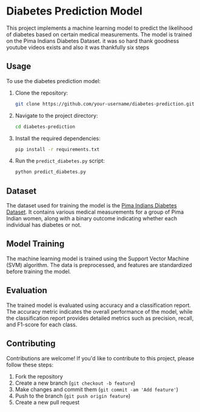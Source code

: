 # Diabetes Prediction Model

This project implements a machine learning model to predict the likelihood of diabetes based on certain medical measurements. The model is trained on the Pima Indians Diabetes Dataset.
it was so hard thank goodness youtube videos exists and also it was thankfully six steps

## Usage

To use the diabetes prediction model:

1. Clone the repository:
   ```bash
   git clone https://github.com/your-username/diabetes-prediction.git
   ```
2. Navigate to the project directory:
   ```bash
   cd diabetes-prediction
   ```
3. Install the required dependencies:
   ```bash
   pip install -r requirements.txt
   ```
4. Run the `predict_diabetes.py` script:
   ```bash
   python predict_diabetes.py
   ```

## Dataset

The dataset used for training the model is the [Pima Indians Diabetes Dataset](https://archive.ics.uci.edu/ml/datasets/pima+indians+diabetes). It contains various medical measurements for a group of Pima Indian women, along with a binary outcome indicating whether each individual has diabetes or not.

## Model Training

The machine learning model is trained using the Support Vector Machine (SVM) algorithm. The data is preprocessed, and features are standardized before training the model.

## Evaluation

The trained model is evaluated using accuracy and a classification report. The accuracy metric indicates the overall performance of the model, while the classification report provides detailed metrics such as precision, recall, and F1-score for each class.

## Contributing

Contributions are welcome! If you'd like to contribute to this project, please follow these steps:

1. Fork the repository
2. Create a new branch (`git checkout -b feature`)
3. Make changes and commit them (`git commit -am 'Add feature'`)
4. Push to the branch (`git push origin feature`)
5. Create a new pull request
